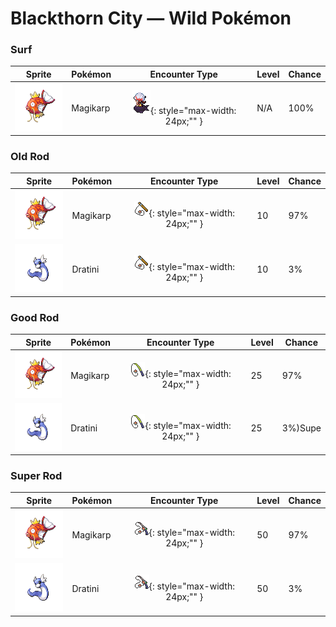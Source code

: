 # Blackthorn City — Wild Pokémon

### Surf

| Sprite | Pokémon | Encounter Type | Level | Chance |
|:------:|---------|:--------------:|-------|--------|
| ![Magikarp](../../assets/sprites/magikarp/front.gif "Magikarp") | Magikarp | ![Surf](../../assets/encounter_types/surf.png "Surf"){: style="max-width: 24px;"" } | N/A | 100% |

### Old Rod

| Sprite | Pokémon | Encounter Type | Level | Chance |
|:------:|---------|:--------------:|-------|--------|
| ![Magikarp](../../assets/sprites/magikarp/front.gif "Magikarp") | Magikarp | ![Old Rod](../../assets/encounter_types/old_rod.png "Old Rod"){: style="max-width: 24px;"" } | 10 | 97% |
| ![Dratini](../../assets/sprites/dratini/front.gif "Dratini") | Dratini | ![Old Rod](../../assets/encounter_types/old_rod.png "Old Rod"){: style="max-width: 24px;"" } | 10 | 3% |

### Good Rod

| Sprite | Pokémon | Encounter Type | Level | Chance |
|:------:|---------|:--------------:|-------|--------|
| ![Magikarp](../../assets/sprites/magikarp/front.gif "Magikarp") | Magikarp | ![Good Rod](../../assets/encounter_types/good_rod.png "Good Rod"){: style="max-width: 24px;"" } | 25 | 97% |
| ![Dratini](../../assets/sprites/dratini/front.gif "Dratini") | Dratini | ![Good Rod](../../assets/encounter_types/good_rod.png "Good Rod"){: style="max-width: 24px;"" } | 25 | 3%)Supe |

### Super Rod

| Sprite | Pokémon | Encounter Type | Level | Chance |
|:------:|---------|:--------------:|-------|--------|
| ![Magikarp](../../assets/sprites/magikarp/front.gif "Magikarp") | Magikarp | ![Super Rod](../../assets/encounter_types/super_rod.png "Super Rod"){: style="max-width: 24px;"" } | 50 | 97% |
| ![Dratini](../../assets/sprites/dratini/front.gif "Dratini") | Dratini | ![Super Rod](../../assets/encounter_types/super_rod.png "Super Rod"){: style="max-width: 24px;"" } | 50 | 3% |

